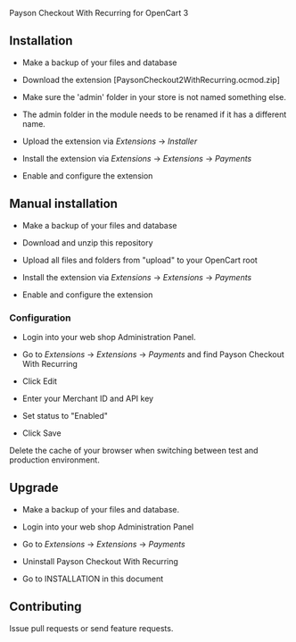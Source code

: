 Payson Checkout With Recurring for OpenCart 3

## Installation

* Make a backup of your files and database

* Download the extension [PaysonCheckout2WithRecurring.ocmod.zip]

* Make sure the 'admin' folder in your store is not named something else.

* The admin folder in the module needs to be renamed if it has a different name.

* Upload the extension via _Extensions_ -> _Installer_

* Install the extension via _Extensions_ -> _Extensions_ -> _Payments_

* Enable and configure the extension



## Manual installation

* Make a backup of your files and database

* Download and unzip this repository

* Upload all files and folders from "upload" to your OpenCart root

* Install the extension via _Extensions_ -> _Extensions_ -> _Payments_

* Enable and configure the extension



### Configuration

* Login into your web shop Administration Panel.

* Go to _Extensions_ -> _Extensions_ -> _Payments_ and find Payson Checkout With Recurring

* Click Edit

* Enter your Merchant ID and API key

* Set status to "Enabled"

* Click Save

Delete the cache of your browser when switching between test and production environment.


## Upgrade

* Make a backup of your files and database.

* Login into your web shop Administration Panel

* Go to _Extensions_ -> _Extensions_ -> _Payments_

* Uninstall Payson Checkout With Recurring

* Go to INSTALLATION in this document



## Contributing

Issue pull requests or send feature requests.